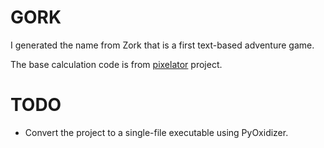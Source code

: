 # GORK

I generated the name from Zork that is a first text-based adventure game.

The base calculation code is from [pixelator](https://github.com/connor-makowski/pixelator) project.

# TODO

- Convert the project to a single-file executable using PyOxidizer.
